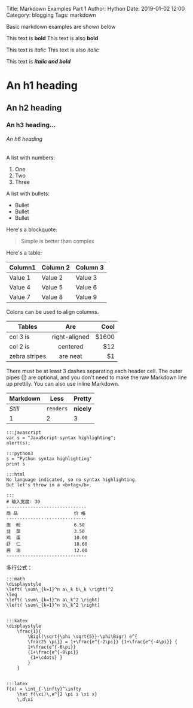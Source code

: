 Title: Markdown Examples Part 1
Author: Hython
Date: 2019-01-02 12:00
Category: blogging
Tags: markdown

Basic markdown examples are shown below

This text is **bold**
This text is also __bold__

This text is *italic*
This text is also _italic_

This text is **_italic and bold_**

# An h1 heading
## An h2 heading
### An h3 heading...
###### An h6 heading

A list with numbers:
1. One
2. Two
3. Three

A list with bullets:
* Bullet
* Bullet
* Bullet

Here's a blockquote:

> Simple is better than complex

Here's a table:

| Column1 | Column 2 | Column 3 |
|---|---|---|
| Value 1 | Value 2 | Value 3 |
| Value 4 | Value 5 | Value 6 |
| Value 7 | Value 8 | Value 9 |
  
  
Colons can be used to align columns.

| Tables        | Are           | Cool  |
| ------------- |:-------------:| -----:|
| col 3 is      | right-aligned | $1600 |
| col 2 is      | centered      |   $12 |
| zebra stripes | are neat      |    $1 |

There must be at least 3 dashes separating each header cell.
The outer pipes (|) are optional, and you don't need to make the 
raw Markdown line up prettily. You can also use inline Markdown.

Markdown | Less | Pretty
--- | --- | ---
*Still* | `renders` | **nicely**
1 | 2 | 3
  
  
    :::javascript
    var s = "JavaScript syntax highlighting";
    alert(s);

    :::python3
    s = "Python syntax highlighting"
    print s

    :::html
    No language indicated, so no syntax highlighting. 
    But let's throw in a <b>tag</b>.

    :::
    # 输入宽度: 30
    ------------------------------
    商 品                     价 格
    ······························
    面  粉                    6.50
    韭  菜                    3.50
    鸡  蛋                    10.00
    虾  仁                    18.60
    酱  油                    12.00
    ------------------------------

多行公式：

    :::math
    \displaystyle
    \left( \sum\_{k=1}^n a\_k b\_k \right)^2
    \leq
    \left( \sum\_{k=1}^n a\_k^2 \right)
    \left( \sum\_{k=1}^n b\_k^2 \right)


    :::katex
    \displaystyle 
        \frac{1}{
            \Bigl(\sqrt{\phi \sqrt{5}}-\phi\Bigr) e^{
            \frac25 \pi}} = 1+\frac{e^{-2\pi}} {1+\frac{e^{-4\pi}} {
            1+\frac{e^{-6\pi}}
            {1+\frac{e^{-8\pi}}
             {1+\cdots} }
            } 
        }


    :::latex
    f(x) = \int_{-\infty}^\infty
        \hat f(\xi)\,e^{2 \pi i \xi x}
        \,d\xi
